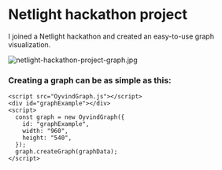 # Netlight hackathon project

I joined a Netlight hackathon and created an easy-to-use graph visualization.

![netlight-hackathon-project-graph.jpg](https://cdn.steemitimages.com/DQmPDh9Gg3bo6SAC5unnxv94T7URebfN7bnMAJPTqGDUo1c/netlight-hackathon-project-graph.jpg)

### Creating a graph can be as simple as this:

```
<script src="OyvindGraph.js"></script>
<div id="graphExample"></div>
<script>
  const graph = new OyvindGraph({
    id: "graphExample",
    width: "960",
    height: "540",
  });
  graph.createGraph(graphData);
</script>
```
